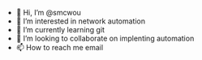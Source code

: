 - 👋 Hi, I’m @smcwou
- 👀 I’m interested in network automation
- 🌱 I’m currently learning git
- 💞️ I’m looking to collaborate on implenting automation
- 📫 How to reach me email

<!---
smcwou/smcwou is a ✨ special ✨ repository because its `README.md` (this file) appears on your GitHub profile.
You can click the Preview link to take a look at your changes.
--->
